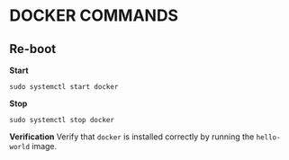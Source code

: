
# DOCKER COMMANDS


## Re-boot

**Start**
```
sudo systemctl start docker
```

**Stop**
```
sudo systemctl stop docker
```

**Verification**
Verify that `docker` is installed correctly by running the `hello-world` image.
```
```






















